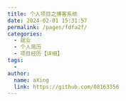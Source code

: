 ```yaml
---
title: 个人项目之博客系统
date: 2024-02-01 15:31:57
permalink: /pages/fdfa2f/
categories:
  - 就业
  - 个人简历
  - 项目经历【详细】
tags:
  - 
author: 
  name: aXing
  link: https://github.com/08163356
---
```




